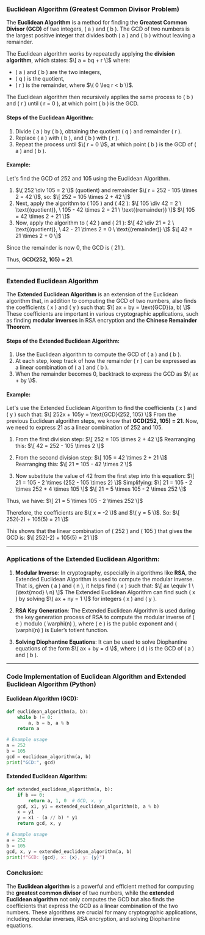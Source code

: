 ### **Euclidean Algorithm (Greatest Common Divisor Problem)**

The **Euclidean Algorithm** is a method for finding the **Greatest Common Divisor (GCD)** of two integers, \( a \) and \( b \). The GCD of two numbers is the largest positive integer that divides both \( a \) and \( b \) without leaving a remainder.

The Euclidean algorithm works by repeatedly applying the **division algorithm**, which states:
$\[
a = bq + r
\]$
where:
- \( a \) and \( b \) are the two integers,
- \( q \) is the quotient,
- \( r \) is the remainder, where $\( 0 \leq r < b \)$.

The Euclidean algorithm then recursively applies the same process to \( b \) and \( r \) until \( r = 0 \), at which point \( b \) is the GCD.

#### **Steps of the Euclidean Algorithm:**
1. Divide \( a \) by \( b \), obtaining the quotient \( q \) and remainder \( r \).
2. Replace \( a \) with \( b \), and \( b \) with \( r \).
3. Repeat the process until $\( r = 0 \)$, at which point \( b \) is the GCD of \( a \) and \( b \).

#### **Example:**

Let's find the GCD of 252 and 105 using the Euclidean Algorithm.

1. $\( 252 \div 105 = 2 \)$ (quotient) and remainder $\( r = 252 - 105 \times 2 = 42 \)$, so:
   $\[
   252 = 105 \times 2 + 42
   \]$
2. Next, apply the algorithm to \( 105 \) and \( 42 \):
   $\[
   105 \div 42 = 2 \ \text{(quotient)}, \ 105 - 42 \times 2 = 21 \ \text{(remainder)}
   \]$
   $\[
   105 = 42 \times 2 + 21
   \]$
3. Now, apply the algorithm to \( 42 \) and \( 21 \):
   $\[
   42 \div 21 = 2 \ \text{(quotient)}, \ 42 - 21 \times 2 = 0 \ \text{(remainder)}
   \]$
   $\[
   42 = 21 \times 2 + 0
   \]$

Since the remainder is now 0, the GCD is \( 21 \).

Thus, **GCD(252, 105) = 21**.

---

### **Extended Euclidean Algorithm**

The **Extended Euclidean Algorithm** is an extension of the Euclidean algorithm that, in addition to computing the GCD of two numbers, also finds the coefficients \( x \) and \( y \) such that:
$\[
ax + by = \text{GCD}(a, b)
\]$
These coefficients are important in various cryptographic applications, such as finding **modular inverses** in RSA encryption and the **Chinese Remainder Theorem**.

#### **Steps of the Extended Euclidean Algorithm:**
1. Use the Euclidean algorithm to compute the GCD of \( a \) and \( b \).
2. At each step, keep track of how the remainder \( r \) can be expressed as a linear combination of \( a \) and \( b \).
3. When the remainder becomes 0, backtrack to express the GCD as $\( ax + by \)$.

#### **Example:**

Let's use the Extended Euclidean Algorithm to find the coefficients \( x \) and \( y \) such that:
$\[
252x + 105y = \text{GCD}(252, 105)
\]$
From the previous Euclidean algorithm steps, we know that **GCD(252, 105) = 21**. Now, we need to express 21 as a linear combination of 252 and 105.

1. From the first division step:
   $\[
   252 = 105 \times 2 + 42
   \]$
   Rearranging this:
   $\[
   42 = 252 - 105 \times 2
   \]$
   
2. From the second division step:
   $\[
   105 = 42 \times 2 + 21
   \]$
   Rearranging this:
   $\[
   21 = 105 - 42 \times 2
   \]$
   
3. Now substitute the value of 42 from the first step into this equation:
   $\[
   21 = 105 - 2 \times (252 - 105 \times 2)
   \]$
   Simplifying:
   $\[
   21 = 105 - 2 \times 252 + 4 \times 105
   \]$
   $\[
   21 = 5 \times 105 - 2 \times 252
   \]$

Thus, we have:
$\[
21 = 5 \times 105 - 2 \times 252
\]$

Therefore, the coefficients are $\( x = -2 \)$ and $\( y = 5 \)$. So:
$\[
252(-2) + 105(5) = 21
\]$

This shows that the linear combination of \( 252 \) and \( 105 \) that gives the GCD is:
$\[
252(-2) + 105(5) = 21
\]$

---

### **Applications of the Extended Euclidean Algorithm:**

1. **Modular Inverse**: In cryptography, especially in algorithms like **RSA**, the Extended Euclidean Algorithm is used to compute the modular inverse. That is, given \( a \) and \( n \), it helps find \( x \) such that:
   $\[
   ax \equiv 1 \ (\text{mod} \ n)
   \]$
   The Extended Euclidean Algorithm can find such \( x \) by solving $\( ax + ny = 1 \)$ for integers \( x \) and \( y \).

2. **RSA Key Generation**: The Extended Euclidean Algorithm is used during the key generation process of RSA to compute the modular inverse of \( e \) modulo \( \varphi(n) \), where \( e \) is the public exponent and \( \varphi(n) \) is Euler’s totient function.

3. **Solving Diophantine Equations**: It can be used to solve Diophantine equations of the form $\( ax + by = d \)$, where \( d \) is the GCD of \( a \) and \( b \).

---

### **Code Implementation of Euclidean Algorithm and Extended Euclidean Algorithm (Python)**

#### **Euclidean Algorithm (GCD)**:

```python
def euclidean_algorithm(a, b):
    while b != 0:
        a, b = b, a % b
    return a

# Example usage
a = 252
b = 105
gcd = euclidean_algorithm(a, b)
print("GCD:", gcd)
```

#### **Extended Euclidean Algorithm**:

```python
def extended_euclidean_algorithm(a, b):
    if b == 0:
        return a, 1, 0  # GCD, x, y
    gcd, x1, y1 = extended_euclidean_algorithm(b, a % b)
    x = y1
    y = x1 - (a // b) * y1
    return gcd, x, y

# Example usage
a = 252
b = 105
gcd, x, y = extended_euclidean_algorithm(a, b)
print(f"GCD: {gcd}, x: {x}, y: {y}")
```

### **Conclusion:**

The **Euclidean algorithm** is a powerful and efficient method for computing the **greatest common divisor** of two numbers, while the **extended Euclidean algorithm** not only computes the GCD but also finds the coefficients that express the GCD as a linear combination of the two numbers. These algorithms are crucial for many cryptographic applications, including modular inverses, RSA encryption, and solving Diophantine equations.
